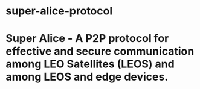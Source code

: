 # super-alice-protocol
# Super Alice - A P2P protocol for effective and secure communication among LEO Satellites (LEOS) and among LEOS and edge devices.
